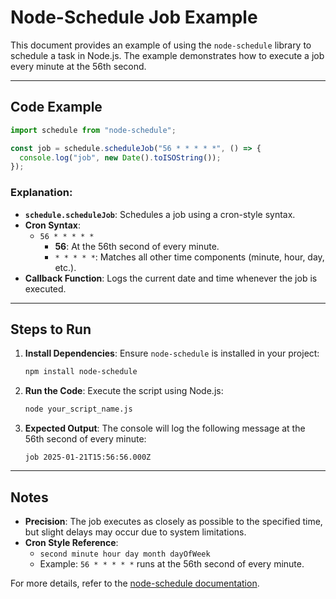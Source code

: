 # Node-Schedule Job Example

This document provides an example of using the `node-schedule` library to schedule a task in Node.js. The example demonstrates how to execute a job every minute at the 56th second.

---

## Code Example

```typescript
import schedule from "node-schedule";

const job = schedule.scheduleJob("56 * * * * *", () => {
  console.log("job", new Date().toISOString());
});
```

### Explanation:

- **`schedule.scheduleJob`**: Schedules a job using a cron-style syntax.
- **Cron Syntax**:
  - `56 * * * * *`
    - **56**: At the 56th second of every minute.
    - `* * * * *`: Matches all other time components (minute, hour, day, etc.).
- **Callback Function**: Logs the current date and time whenever the job is executed.

---

## Steps to Run

1. **Install Dependencies**:
   Ensure `node-schedule` is installed in your project:

   ```bash
   npm install node-schedule
   ```

2. **Run the Code**:
   Execute the script using Node.js:

   ```bash
   node your_script_name.js
   ```

3. **Expected Output**:
   The console will log the following message at the 56th second of every minute:
   ```
   job 2025-01-21T15:56:56.000Z
   ```

---

## Notes

- **Precision**: The job executes as closely as possible to the specified time, but slight delays may occur due to system limitations.
- **Cron Style Reference**:
  - `second minute hour day month dayOfWeek`
  - Example: `56 * * * * *` runs at the 56th second of every minute.

For more details, refer to the [node-schedule documentation](https://github.com/node-schedule/node-schedule).

